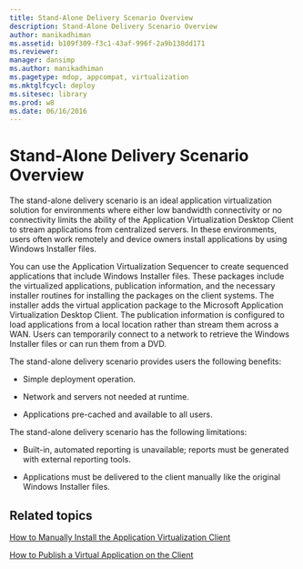 ```yaml
---
title: Stand-Alone Delivery Scenario Overview
description: Stand-Alone Delivery Scenario Overview
author: manikadhiman
ms.assetid: b109f309-f3c1-43af-996f-2a9b138dd171
ms.reviewer: 
manager: dansimp
ms.author: manikadhiman
ms.pagetype: mdop, appcompat, virtualization
ms.mktglfcycl: deploy
ms.sitesec: library
ms.prod: w8
ms.date: 06/16/2016
---
```



# Stand-Alone Delivery Scenario Overview


The stand-alone delivery scenario is an ideal application virtualization solution for environments where either low bandwidth connectivity or no connectivity limits the ability of the Application Virtualization Desktop Client to stream applications from centralized servers. In these environments, users often work remotely and device owners install applications by using Windows Installer files.

You can use the Application Virtualization Sequencer to create sequenced applications that include Windows Installer files. These packages include the virtualized applications, publication information, and the necessary installer routines for installing the packages on the client systems. The installer adds the virtual application package to the Microsoft Application Virtualization Desktop Client. The publication information is configured to load applications from a local location rather than stream them across a WAN. Users can temporarily connect to a network to retrieve the Windows Installer files or can run them from a DVD.

The stand-alone delivery scenario provides users the following benefits:

-   Simple deployment operation.

-   Network and servers not needed at runtime.

-   Applications pre-cached and available to all users.

The stand-alone delivery scenario has the following limitations:

-   Built-in, automated reporting is unavailable; reports must be generated with external reporting tools.

-   Applications must be delivered to the client manually like the original Windows Installer files.

## Related topics


[How to Manually Install the Application Virtualization Client](how-to-manually-install-the-application-virtualization-client.md)

[How to Publish a Virtual Application on the Client](how-to-publish-a-virtual-application-on-the-client.md)

 

 





